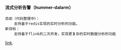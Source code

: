 
#### 流式分析告警（hummer-dalarm）
    目前（代码整理中）：
        支持基于redis实现的实时分析的功能。
    新目标：
        支持基于flink的二次开发，实现更复杂的实时数据分析的功能
[link](./dalarm/readme.md). 
